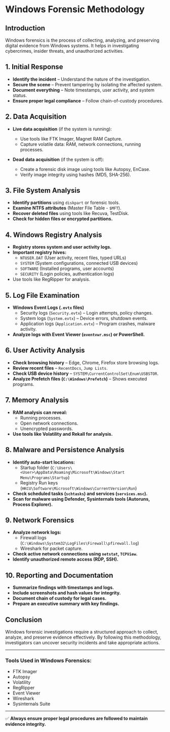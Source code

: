 # Windows Forensic Methodology

## Introduction
Windows forensics is the process of collecting, analyzing, and preserving digital evidence from Windows systems. It helps in investigating cybercrimes, insider threats, and unauthorized activities.

## 1. Initial Response
- **Identify the incident** – Understand the nature of the investigation.
- **Secure the scene** – Prevent tampering by isolating the affected system.
- **Document everything** – Note timestamps, user activity, and system status.
- **Ensure proper legal compliance** – Follow chain-of-custody procedures.

## 2. Data Acquisition
- **Live data acquisition** (if the system is running):
  - Use tools like FTK Imager, Magnet RAM Capture.
  - Capture volatile data: RAM, network connections, running processes.
  
- **Dead data acquisition** (if the system is off):
  - Create a forensic disk image using tools like Autopsy, EnCase.
  - Verify image integrity using hashes (MD5, SHA-256).
  
  

## 3. File System Analysis
- **Identify partitions** using `diskpart` or forensic tools.
- **Examine NTFS attributes** (Master File Table - `$MFT`).
- **Recover deleted files** using tools like Recuva, TestDisk.
- **Check for hidden files or encrypted partitions.**



## 4. Windows Registry Analysis
- **Registry stores system and user activity logs.**
- **Important registry hives:**
  - `NTUSER.DAT` (User activity, recent files, typed URLs)
  - `SYSTEM` (System configurations, connected USB devices)
  - `SOFTWARE` (Installed programs, user accounts)
  - `SECURITY` (Login policies, authentication logs)
- Use tools like RegRipper for analysis.



## 5. Log File Examination
- **Windows Event Logs (`.evtx` files)**
  - Security logs (`Security.evtx`) – Login attempts, policy changes.
  - System logs (`System.evtx`) – Device errors, shutdown events.
  - Application logs (`Application.evtx`) – Program crashes, malware activity.
- **Analyze logs with Event Viewer (`eventvwr.msc`) or PowerShell.**



## 6. User Activity Analysis
- **Check browsing history** – Edge, Chrome, Firefox store browsing logs.
- **Review recent files** – `RecentDocs`, `Jump Lists`.
- **Check USB device history** – `SYSTEM\CurrentControlSet\Enum\USBSTOR`.
- **Analyze Prefetch files (`C:\Windows\Prefetch`)** – Shows executed programs.



## 7. Memory Analysis
- **RAM analysis can reveal:**
  - Running processes.
  - Open network connections.
  - Unencrypted passwords.
- **Use tools like Volatility and Rekall for analysis.**



## 8. Malware and Persistence Analysis
- **Identify auto-start locations:**
  - Startup folder (`C:\Users\<User>\AppData\Roaming\Microsoft\Windows\Start Menu\Programs\Startup`)
  - Registry Run keys (`HKCU\Software\Microsoft\Windows\CurrentVersion\Run`)
- **Check scheduled tasks (`schtasks`) and services (`services.msc`).**
- **Scan for malware using Defender, Sysinternals tools (Autoruns, Process Explorer).**



## 9. Network Forensics
- **Analyze network logs:**
  - Firewall logs (`C:\Windows\System32\LogFiles\Firewall\pfirewall.log`)
  - Wireshark for packet capture.
- **Check active network connections using `netstat`, `TCPView`.**
- **Identify unauthorized remote access (RDP, SSH).**



## 10. Reporting and Documentation
- **Summarize findings with timestamps and logs.**
- **Include screenshots and hash values for integrity.**
- **Document chain of custody for legal cases.**
- **Prepare an executive summary with key findings.**



## Conclusion
Windows forensic investigations require a structured approach to collect, analyze, and preserve evidence effectively. By following this methodology, investigators can uncover security incidents and take appropriate actions.

---
### Tools Used in Windows Forensics:
- FTK Imager
- Autopsy
- Volatility
- RegRipper
- Event Viewer
- Wireshark
- Sysinternals Suite

---
✅ **Always ensure proper legal procedures are followed to maintain evidence integrity.**
